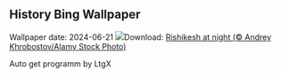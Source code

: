 ## History Bing Wallpaper
Wallpaper date: 2024-06-21
![](https://www.bing.com/th?id=OHR.RishikeshYoga_EN-IN7223104789_UHD.jpg&w=1000)Download: [Rishikesh at night (© Andrey Khrobostov/Alamy Stock Photo)](https://www.bing.com/th?id=OHR.RishikeshYoga_EN-IN7223104789_UHD.jpg)

Auto get programm by LtgX
